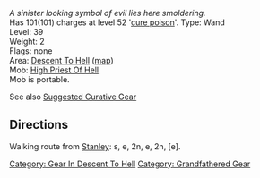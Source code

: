 *A sinister looking symbol of evil lies here smoldering.*  
Has 101(101) charges at level 52 '[cure
poison](Cure_Poison.md "wikilink")'. Type: Wand  
Level: 39  
Weight: 2  
Flags: none  
Area: [Descent To Hell](:Category:Descent_To_Hell.md "wikilink")
([map](Descent_To_Hell_Map.md "wikilink"))  
Mob: [High Priest Of Hell](High_Priest_Of_Hell "wikilink")  
Mob is portable.

See also [Suggested Curative
Gear](Suggested_Spellcasting_Gear#Suggested_Curative_Gear.md "wikilink")

## Directions

Walking route from [Stanley](Stanley.md "wikilink"): s, e, 2n, e, 2n,
\[e\].

[Category: Gear In Descent To
Hell](Category:_Gear_In_Descent_To_Hell "wikilink") [Category:
Grandfathered Gear](Category:_Grandfathered_Gear "wikilink")
